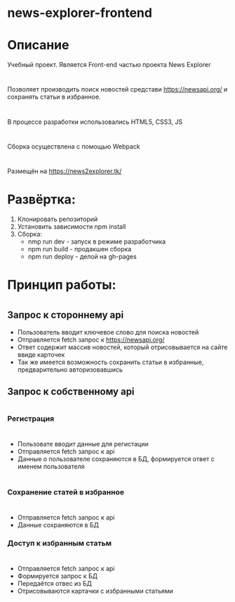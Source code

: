 # news-explorer-frontend

# Описание

Учебный проект. Является Front-end частью проекта News Explorer
#
Позволяет производить поиск новостей средстави https://newsapi.org/ и сохранять статьи в избранное.
#
В процессе разработки использовались HTML5, CSS3, JS
#
Сборка осуществлена с помощью Webpack
#
Размещён на https://news2explorer.tk/
#
# Развёртка:
1. Клонировать репозиторий
2. Установить зависимости npm install
3. Сборка:
   * nmp run dev - запуск в режиме разработчика
   * npm run build - продакшен сборка
   * npm run deploy - делой на gh-pages
#
# Принцип работы:
#
## Запрос к стороннему api
* Пользователь вводит ключевое слово для поиска новостей
* Отправляется fetch запрос к https://newsapi.org/
* Ответ содержит массив новостей, который отрисовывается на сайте ввиде карточек
* Так же имеется возможность сохранить статьи в избранные, предварительно авторизовавшись

## Запрос к собственному api
#
### Регистрация
#
* Пользовате вводит данные для регистации
* Отправляется fetch запрос к api
* Данные о пользователе сохраняются в БД, формируется ответ с именем пользователя
#
### Сохранение статей в избранное
#
* Отправляется fetch запрос к api
* Данные сохраняются в БД

### Доступ к избранным статьм
#
* Отправляется fetch запрос к api
* Формируется запрос к БД
* Передаётся отвес из БД
* Отрисовываются картачки с избранными статьями


